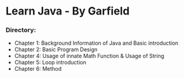 # Learn Java - By Garfield

### Directory:

- Chapter 1: Background Information of Java and Basic introduction
- Chapter 2: Basic Program Design
- Chapter 4: Usage of innate Math Function & Usage of String
- Chapter 5: Loop introduction
- Chapter 6: Method